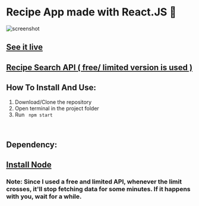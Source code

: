 # Recipe App made with React.JS 🍲

![screenshot](https://user-images.githubusercontent.com/55017730/91589841-0952f380-e978-11ea-8996-cd34ea821cd5.png)

## [See it live](https://proghead00.github.io/Recipe-App-With-React/)


## [Recipe Search API ( free/ limited version is used )](https://developer.edamam.com/edamam-recipe-api)



## How To Install And Use:

1. Download/Clone the repository
2. Open terminal in the project folder
3. Run
<code> npm start </code>
<br>

## Dependency:
[Install Node](https://node.org/)
---
### Note: Since I used a free and limited API, whenever the limit crosses, it'll stop fetching data for some minutes. If it happens with you, wait for a while.
